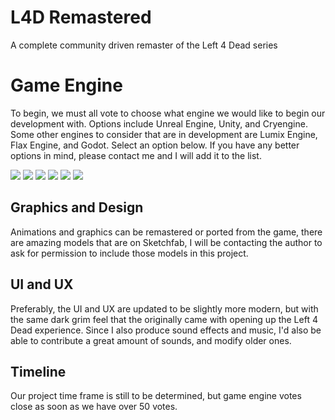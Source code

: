 # L4D Remastered

A complete community driven remaster of the Left 4 Dead series


# Game Engine

To begin, we must all vote to choose what engine we would like to begin our development with.  Options include Unreal Engine, Unity, and Cryengine.  Some other engines to consider that are in development are Lumix Engine, Flax Engine, and Godot.  Select an option below.  If you have any better options in mind, please contact me and I will add it to the list.

[![](https://api.gh-polls.com/poll/01D3P3N206SV0MX4GWAHGDANHE/Unreal%20Engine)](https://api.gh-polls.com/poll/01D3P3N206SV0MX4GWAHGDANHE/Unreal%20Engine/vote)
[![](https://api.gh-polls.com/poll/01D3P3N206SV0MX4GWAHGDANHE/Unity)](https://api.gh-polls.com/poll/01D3P3N206SV0MX4GWAHGDANHE/Unity/vote)
[![](https://api.gh-polls.com/poll/01D3P3N206SV0MX4GWAHGDANHE/Cry%20Engine)](https://api.gh-polls.com/poll/01D3P3N206SV0MX4GWAHGDANHE/Cry%20Engine/vote)
[![](https://api.gh-polls.com/poll/01D3P3N206SV0MX4GWAHGDANHE/Lumix%20Engine)](https://api.gh-polls.com/poll/01D3P3N206SV0MX4GWAHGDANHE/Lumix%20Engine/vote)
[![](https://api.gh-polls.com/poll/01D3P3N206SV0MX4GWAHGDANHE/Flax%20Engine)](https://api.gh-polls.com/poll/01D3P3N206SV0MX4GWAHGDANHE/Flax%20Engine/vote)
[![](https://api.gh-polls.com/poll/01D3P3N206SV0MX4GWAHGDANHE/Godot)](https://api.gh-polls.com/poll/01D3P3N206SV0MX4GWAHGDANHE/Godot/vote)

## Graphics and Design

Animations and graphics can be remastered or ported from the game, there are amazing models that are on Sketchfab, I will be contacting the author to ask for permission to include those models in this project.
 
## UI and UX

Preferably, the UI and UX are updated to be slightly more modern, but with the same dark grim feel that the originally came with opening up the Left 4 Dead experience.  Since I also produce sound effects and music, I'd also be able to contribute a great amount of sounds, and modify older ones.

## Timeline

Our project time frame is still to be determined, but game engine votes close as soon as we have over 50 votes.

